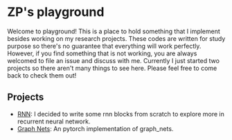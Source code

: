 # ZP's playground
Welcome to playground! This is a place to hold something that I implement besides working on my research projects. These codes are written for study purpose so there's no guarantee that everything will work perfectly. However, if you find something that is not working, you are always welcomed to file an issue and discuss with me. Currently I just started two projects so there aren't many things to see here. Please feel free to come back to check them out!

## Projects
* [RNN](rnn/): I decided to write some rnn blocks from scratch to explore more in recurrent neural network.
* [Graph Nets](graph_nets/): An pytorch implementation of graph_nets.

